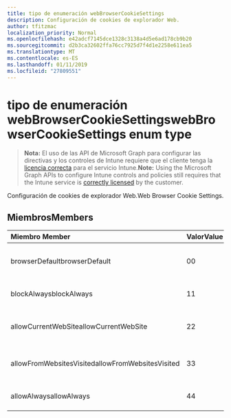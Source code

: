 ```yaml
---
title: tipo de enumeración webBrowserCookieSettings
description: Configuración de cookies de explorador Web.
author: tfitzmac
localization_priority: Normal
ms.openlocfilehash: e42adcf7145dce1328c3138a4d5e6ad178cb9b20
ms.sourcegitcommit: d2b3ca32602ffa76cc7925d7f4d1e2258e611ea5
ms.translationtype: MT
ms.contentlocale: es-ES
ms.lasthandoff: 01/11/2019
ms.locfileid: "27809551"
---
```

# <a name="webbrowsercookiesettings-enum-type"></a><span data-ttu-id="e1558-103">tipo de enumeración webBrowserCookieSettings</span><span class="sxs-lookup"><span data-stu-id="e1558-103">webBrowserCookieSettings enum type</span></span>

> <span data-ttu-id="e1558-104">**Nota:** El uso de las API de Microsoft Graph para configurar las directivas y los controles de Intune requiere que el cliente tenga la [licencia correcta](https://go.microsoft.com/fwlink/?linkid=839381) para el servicio Intune.</span><span class="sxs-lookup"><span data-stu-id="e1558-104">**Note:** Using the Microsoft Graph APIs to configure Intune controls and policies still requires that the Intune service is [correctly licensed](https://go.microsoft.com/fwlink/?linkid=839381) by the customer.</span></span>

<span data-ttu-id="e1558-105">Configuración de cookies de explorador Web.</span><span class="sxs-lookup"><span data-stu-id="e1558-105">Web Browser Cookie Settings.</span></span>
## <a name="members"></a><span data-ttu-id="e1558-106">Miembros</span><span class="sxs-lookup"><span data-stu-id="e1558-106">Members</span></span>
|<span data-ttu-id="e1558-107">Miembro	</span><span class="sxs-lookup"><span data-stu-id="e1558-107">Member</span></span>|<span data-ttu-id="e1558-108">Valor</span><span class="sxs-lookup"><span data-stu-id="e1558-108">Value</span></span>|<span data-ttu-id="e1558-109">Description</span><span class="sxs-lookup"><span data-stu-id="e1558-109">Description</span></span>|
|:---|:---|:---|
|<span data-ttu-id="e1558-110">browserDefault</span><span class="sxs-lookup"><span data-stu-id="e1558-110">browserDefault</span></span>|<span data-ttu-id="e1558-111">0</span><span class="sxs-lookup"><span data-stu-id="e1558-111">0</span></span>|<span data-ttu-id="e1558-112">Valor predeterminado de explorador, sin intención.</span><span class="sxs-lookup"><span data-stu-id="e1558-112">Browser default value, no intent.</span></span>|
|<span data-ttu-id="e1558-113">blockAlways</span><span class="sxs-lookup"><span data-stu-id="e1558-113">blockAlways</span></span>|<span data-ttu-id="e1558-114">1</span><span class="sxs-lookup"><span data-stu-id="e1558-114">1</span></span>|<span data-ttu-id="e1558-115">Bloquear siempre las cookies.</span><span class="sxs-lookup"><span data-stu-id="e1558-115">Always block cookies.</span></span>|
|<span data-ttu-id="e1558-116">allowCurrentWebSite</span><span class="sxs-lookup"><span data-stu-id="e1558-116">allowCurrentWebSite</span></span>|<span data-ttu-id="e1558-117">2</span><span class="sxs-lookup"><span data-stu-id="e1558-117">2</span></span>|<span data-ttu-id="e1558-118">Permitir que las cookies del sitio Web actual.</span><span class="sxs-lookup"><span data-stu-id="e1558-118">Allow cookies from current Web site.</span></span>|
|<span data-ttu-id="e1558-119">allowFromWebsitesVisited</span><span class="sxs-lookup"><span data-stu-id="e1558-119">allowFromWebsitesVisited</span></span>|<span data-ttu-id="e1558-120">3</span><span class="sxs-lookup"><span data-stu-id="e1558-120">3</span></span>|<span data-ttu-id="e1558-121">Permitir Cookies de sitios Web visitados.</span><span class="sxs-lookup"><span data-stu-id="e1558-121">Allow Cookies from websites visited.</span></span>|
|<span data-ttu-id="e1558-122">allowAlways</span><span class="sxs-lookup"><span data-stu-id="e1558-122">allowAlways</span></span>|<span data-ttu-id="e1558-123">4</span><span class="sxs-lookup"><span data-stu-id="e1558-123">4</span></span>|<span data-ttu-id="e1558-124">Permitir siempre cookies.</span><span class="sxs-lookup"><span data-stu-id="e1558-124">Always allow cookies.</span></span>|



